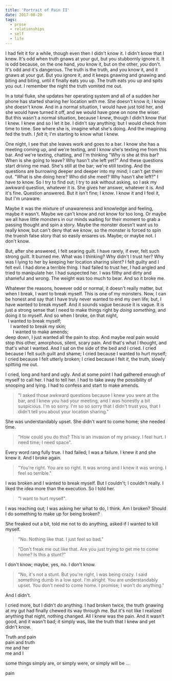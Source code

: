 ```yaml
---
title: 'Portrait of Pain II'
date: 2017-08-20
tags:
  - prose
  - relationships
  - self
  - life
---
```


I had felt it for a while, though even then I didn't know it. I didn't know that I knew. It's odd when truth gnaws at your gut, but you stubbornly ignore it. It is odd because, on the one hand, _you_ know it, but on the other, _you_ don't. It's odd and it's dangerous. The truth is the truth, and you know it, and it gnaws at your gut. But you ignore it, and it keeps gnawing and gnawing and biting and biting, until it finally eats you up. The truth eats you up and spits you out. I remember the night the truth vomited me out.

In a total fluke, she updates her operating system and all of a sudden her phone has started sharing her location with me. She doesn't know it; I know she doesn't know. And in a normal situation, I would have just told her, and she would have turned it off, and we would have gone on none the wiser. But this wasn't a normal situation, because I _knew_, though I didn't know that I knew. I knew and so I let it be. I didn't say anything; but I would check from time to time. See where she is, imagine what she's doing. And the imagining fed the truth. I _felt_ it; I'm starting to know what I knew.

One night, I see that she leaves work and goes to a bar. I know she has a meeting coming up, and we're texting, and I know she's texting me from this bar. And we're texting, chatting, and I'm thinking "Why is she at this bar? When is she going to leave? Why hasn't she left yet?" And these questions start driving me mad. She's still at the bar; we're still texting. And the questions are burrowing deeper and deeper into my mind; I can't get them out. "What is she doing here? Who did she meet? Why hasn't she left?" I have to know. So I try to find out; I try to ask without asking, so I ask my awkward question, whatever it is. She gives her answer, whatever it is. And it's fine. Question answered. But it isn't fine; I _know_. I know it and I feel it, but I'm unaware.

Maybe it was the mixture of unawareness and knowledge and feeling, maybe it wasn't. Maybe we can't know and not know for too long. Or maybe we all have little monsters in our minds waiting for their moment to grab a passing thought and spin a story. Maybe the monster doesn't want us to really know, but can't deny that we _know_, so the monster is forced to spin the trueish false story that so easily ensares us. Maybe; or maybe not. I don't know.

But, after she answered, I felt searing guilt. I have rarely, if ever, felt such strong guilt. It burned me. What was I thinking? Why didn't I trust her? Why was I lying to her by keeping her location sharing silent? I felt guilty and I felt evil. I had done a terrible thing. I had failed to trust her, I had angled and tried to manipulate her. I had suspected her. I was filthy and dirty and shameful and wrong. The weight was too much to bear. And so it broke me.

Whatever the reasons, however odd or normal, it doesn't really matter, but when I break, I want to break myself. This is one of my monsters. Now, I can be honest and say that I have truly never wanted to end my own life; but, I have wanted to break myself. And it sounds vague because it is vague. It is just a strong sense that I need to make things right by _doing something_, and doing it to myself. And so when I broke, on that night,  
&nbsp;&nbsp;I wanted to break myself;  
&nbsp;&nbsp;&nbsp;&nbsp;I wanted to break my skin;  
&nbsp;&nbsp;&nbsp;&nbsp;&nbsp;&nbsp;I wanted to make amends;  
deep down, I just wanted all the pain to stop. And maybe _real_ pain would stop this other, amorphous, silent, scary pain. And that's what I thought, and that's what I wanted. And I sat on the side of the bed and I cried. I cried because I felt such guilt and shame; I cried because I wanted to hurt myself; I cried because I felt utterly broken; I cried because I felt _it_, the truth, slowly spitting me out.

I cried, long and hard and ugly. And at some point I had gathered enough of myself to call her. I had to tell her. I had to take away the possibility of snooping and lying. I had to confess and start to make amends.

> "I asked those awkward questions because I knew you were at the bar, and I knew you had your meeting, and I was honestly a bit suspicious. I'm so sorry. I'm so so sorry that I didn't trust you, that I didn't tell you about your location sharing."

She was understandably upset. She didn't want to come home; she needed time.

> "How could you do this? This is an invasion of my privacy. I feel hurt. I need time; I need space".

Every word rang fully true. I had failed; I was a failure. I knew it and she knew it. And I broke again.

> "You're right. You are so right. It was wrong and I knew it was wrong. I feel so terrible."

I was broken and I wanted to break myself. But I couldn't; I couldn't really. I liked the idea more than the execution. So I told her.

> "I want to hurt myself".

I was reaching out; I was asking her what to do, I think. Am I broken? Should I do something to make up for being broken?

She freaked out a bit, told me not to do anything, asked if I wanted to kill myself.

> "No. Nothing like that. I just feel so bad."

> "Don't freak me out like that. Are you just trying to get me to come home? Is this a stunt?"

I don't know; maybe, yes, no. I don't know.

> "No, it's not a stunt. But you're right, I was being crazy. I said something dumb in a low spot. I'm alright. You are understandably upset. You don't need to come home. I promise; I won't do anything."

And I didn't.

I cried more, but I didn't _do_ anything. I had broken twice, the truth gnawing at my gut had finally chewed its way through me. But it's not like I realized anything that night, nothing changed. All I knew was the pain. And it wasn't good, and it wasn't bad; it simply was, like the truth that I knew and yet didn't know.

Truth and pain  
pain and truth  
me and her  
me and I  

some things simply are, or simply were, or simply will be ...

pain
